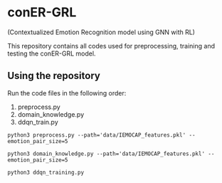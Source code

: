# conER-GRL
(Contextualized Emotion Recognition model using GNN with RL)

This repository contains all codes used for preprocessing, training and testing the conER-GRL model.

## Using the repository
Run the code files in the following order:
1. preprocess.py
2. domain_knowledge.py
3. ddqn_train.py

`python3 preprocess.py --path='data/IEMOCAP_features.pkl' --emotion_pair_size=5`

`python3 domain_knowledge.py --path='data/IEMOCAP_features.pkl' --emotion_pair_size=5`

`python3 ddqn_training.py`
